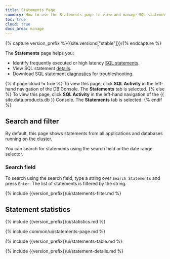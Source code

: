 ```yaml
---
title: Statements Page
summary: How to use the Statements page to view and manage SQL statements on CockroachDB Cloud.
toc: true
cloud: true
docs_area: manage
---
```


{% capture version_prefix %}{{site.versions["stable"]}}/{% endcapture %}

The **Statements** page helps you:

- Identify frequently executed or high latency [SQL statements](../{{site.versions["stable"]}}/sql-statements.html).
- View SQL statement [details](#statement-details-page).
- Download SQL statement [diagnostics](#diagnostics) for troubleshooting.

{% if page.cloud != true %}
To view this page, click **SQL Activity** in the left-hand navigation of the DB Console. The **Statements** tab is selected.
{% else %}
To view this page, click **SQL Activity** in the left-hand navigation of the {{ site.data.products.db }} Console. The **Statements** tab is selected.
{% endif %}

## Search and filter

By default, this page shows statements from all applications and databases running on the cluster.

You can search for statements using the search field or the date range selector.

### Search field

To search using the search field, type a string over `Search Statements` and press `Enter`. The list of statements is filtered by the string.

{% include {{version_prefix}}ui/statements-filter.md %}

## Statement statistics

{% include {{version_prefix}}ui/statistics.md %}

{% include common/ui/statements-page.md %}

{% include {{version_prefix}}ui/statements-table.md %}

{% include {{version_prefix}}ui/statement-details.md %}
